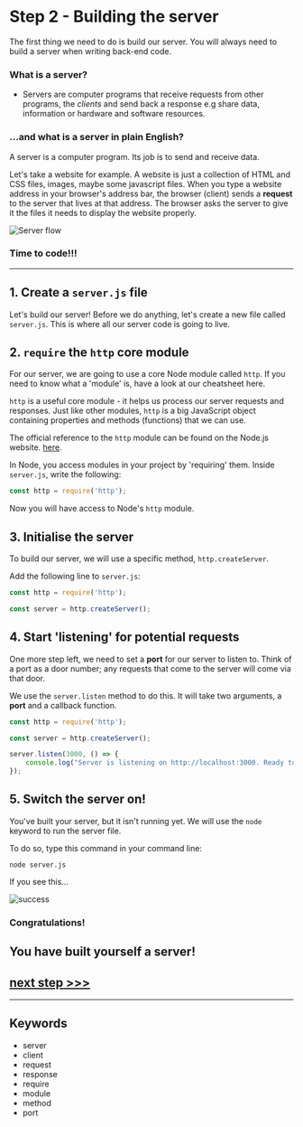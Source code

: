 # Step 2 - Building the server
The first thing we need to do is build our server. You will always need to build a server when writing back-end code.

### What is a server?
* Servers are computer programs that receive requests from other programs, the *clients* and send back a response e.g share data, information or hardware and software resources.

### ...and what is a server in plain English?

A server is a computer program.  Its job is to send and receive data.

Let's take a website for example.  A website is just a collection of HTML and CSS files, images, maybe some javascript files. When you type a website address in your browser's address bar, the browser (client) sends a **request** to the server that lives at that address.  The browser asks the server to give it the files it needs to display the website properly.


![Server flow](https://files.gitter.im/heron2014/FiiK/server.png)

### Time to code!!!
---

## 1. Create a `server.js` file
Let's build our server! Before we do anything, let's create a new file called `server.js`. This is where all our server code is going to live.

## 2. `require` the `http` core module

For our server, we are going to use a core Node module called `http`.
If you need to know what a 'module' is, have a look at our cheatsheet here.

`http` is a useful core module - it helps us process our server requests and responses. Just like other modules, `http` is a big JavaScript object containing properties and methods (functions) that we can use.

The official reference to the `http` module can be found on the Node.js website. [here](https://nodejs.org/dist/latest-v8.x/docs/api/http.html).


In Node, you access modules in your project by 'requiring' them.  Inside `server.js`, write the following:

```js
const http = require('http');
```
Now you will have access to Node's `http` module.

## 3. Initialise the server

To build our server, we will use a specific method, `http.createServer`.

Add the following line to `server.js`:
```js
const http = require('http');

const server = http.createServer();

```

## 4. Start 'listening' for potential requests

One more step left, we need to set a **port** for our server to listen to.  Think of a port as a door number; any requests that come to the server will come via that door.

We use the `server.listen` method to do this.  It will take two arguments, a **port** and a callback function.

```js
const http = require('http');

const server = http.createServer();

server.listen(3000, () => {
    console.log("Server is listening on http://localhost:3000. Ready to accept requests!");
});

```
## 5. Switch the server on!

You've built your server, but it isn't running yet.  We will use the `node` keyword to run the server file.

To do so, type this command in your command line:
```
node server.js
```

If you see this...

![success](readme-images/step2-server02.png)


### Congratulations!
You have built yourself a server!
---

## [**next step** >>>](step03.md)
---
## Keywords
* server
* client
* request
* response
* require
* module
* method
* port

